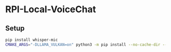 # RPI-Local-VoiceChat
## Setup
```bash
pip install whisper-mic
CMAKE_ARGS="-DLLAMA_VULKAN=on" python3 -m pip install --no-cache-dir --upgrade --force-reinstall --verbose llama-cpp-python
```
